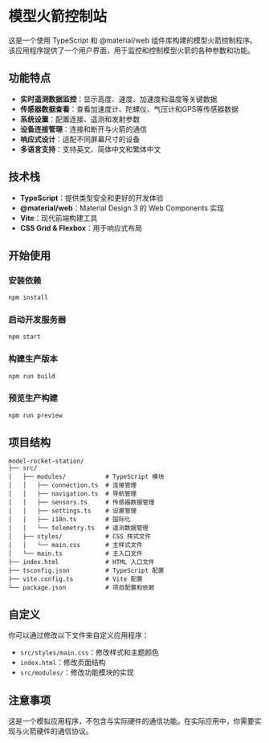 # 模型火箭控制站

这是一个使用 TypeScript 和 @material/web 组件库构建的模型火箭控制程序。该应用程序提供了一个用户界面，用于监控和控制模型火箭的各种参数和功能。

## 功能特点

- **实时遥测数据监控**：显示高度、速度、加速度和温度等关键数据
- **传感器数据查看**：查看加速度计、陀螺仪、气压计和GPS等传感器数据
- **系统设置**：配置连接、遥测和发射参数
- **设备连接管理**：连接和断开与火箭的通信
- **响应式设计**：适配不同屏幕尺寸的设备
- **多语言支持**：支持英文、简体中文和繁体中文

## 技术栈

- **TypeScript**：提供类型安全和更好的开发体验
- **@material/web**：Material Design 3 的 Web Components 实现
- **Vite**：现代前端构建工具
- **CSS Grid & Flexbox**：用于响应式布局

## 开始使用

### 安装依赖

```bash
npm install
```

### 启动开发服务器

```bash
npm start
```

### 构建生产版本

```bash
npm run build
```

### 预览生产构建

```bash
npm run preview
```

## 项目结构

```
model-rocket-station/
├── src/
│   ├── modules/           # TypeScript 模块
│   │   ├── connection.ts  # 连接管理
│   │   ├── navigation.ts  # 导航管理
│   │   ├── sensors.ts     # 传感器数据管理
│   │   ├── settings.ts    # 设置管理
│   │   ├── i18n.ts        # 国际化
│   │   └── telemetry.ts   # 遥测数据管理
│   ├── styles/            # CSS 样式文件
│   │   └── main.css       # 主样式文件
│   └── main.ts            # 主入口文件
├── index.html             # HTML 入口文件
├── tsconfig.json          # TypeScript 配置
├── vite.config.ts         # Vite 配置
└── package.json           # 项目配置和依赖
```

## 自定义

你可以通过修改以下文件来自定义应用程序：

- `src/styles/main.css`：修改样式和主题颜色
- `index.html`：修改页面结构
- `src/modules/`：修改功能模块的实现

## 注意事项

这是一个模拟应用程序，不包含与实际硬件的通信功能。在实际应用中，你需要实现与火箭硬件的通信协议。
